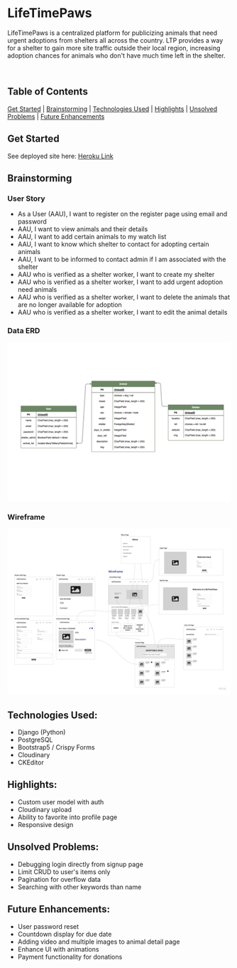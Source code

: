 # LifeTimePaws

LifeTimePaws is a centralized platform for publicizing animals that need urgent adoptions from shelters all across the country. LTP provides a way for a shelter to gain more site traffic outside their local region, increasing  adoption chances for animals who don't have much time left in the shelter.  

<br/>

## Table of Contents
[Get Started](https://github.com/skim121/LifeTimePaws/#get-started) 
|
[Brainstorming](https://github.com/skim121/LifeTimePaws/#brainstorming) 
|
[Technologies Used](https://github.com/skim121/LifeTimePaws/#technologies-used)
|
[Highlights](https://github.com/skim121/LifeTimePaws/#highlights)
|
[Unsolved Problems](https://github.com/skim121/LifeTimePaws/#unsolved-problems)
|
[Future Enhancements](https://github.com/skim121/LifeTimePaws/#future-enhancements)


## Get Started
See deployed site here: [Heroku Link](https://lifetimepaws.herokuapp.com/)

## Brainstorming

### User Story
- As a User (AAU), I want to register on the register page using email and password
- AAU, I want to  view animals and their details
- AAU, I want to add certain animals to my watch list
- AAU, I want to know which shelter to contact for adopting certain animals
- AAU, I want to be informed to contact admin if I am associated with the shelter
- AAU who is verified as a shelter worker, I want to create my shelter
- AAU who is verified as a shelter worker, I want to add urgent adoption need animals
- AAU who is verified as a shelter worker, I want to delete the animals that are no longer available for adoption
- AAU who is verified as a shelter worker, I want to edit the animal details


### Data ERD 
![ERD](lifetimepawsERD.png)


### Wireframe
![Wireframe](LTPWireframe.jpg)


## Technologies Used:
- Django (Python)
- PostgreSQL
- Bootstrap5 / Crispy Forms
- Cloudinary
- CKEditor

## Highlights:
- Custom user model with auth 
- Cloudinary upload
- Ability to favorite into profile page
- Responsive design

## Unsolved Problems:
- Debugging login directly from signup page 
- Limit CRUD to user's items only 
- Pagination for overflow data 
- Searching with other keywords than name 

## Future Enhancements:
- User password reset 
- Countdown display for due date 
- Adding video and multiple images to animal detail page
- Enhance UI with animations 
- Payment functionality for donations 
